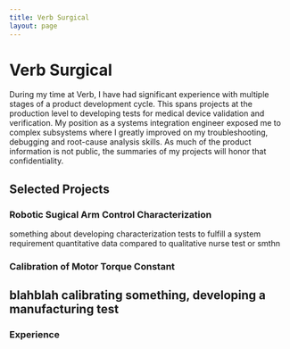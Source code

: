 ```yaml
---
title: Verb Surgical
layout: page
---
```

# Verb Surgical

During my time at Verb, I have had significant experience with multiple stages of a product development cycle. This spans projects at the production level to developing tests for medical device validation and verification. My position as a systems integration engineer exposed me to complex subsystems where I greatly improved on my troubleshooting, debugging and root-cause analysis skills. As much of the product information is not public, the summaries of my projects will honor that confidentiality.

## Selected Projects
### Robotic Sugical Arm Control Characterization
something about developing characterization tests to fulfill a system requirement
quantitative data
compared to qualitative nurse test or smthn
<br>
### Calibration of Motor Torque Constant
blahblah calibrating something, developing a manufacturing test
<br>
---
### Experience
